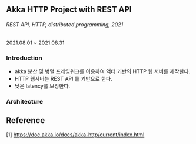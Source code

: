 ## Akka HTTP Project with REST API
######  REST API, HTTP, distributed programming, 2021
2021.08.01 ~ 2021.08.31

### Introduction
* akka 분산 및 병렬 프레임워크를 이용하여 액터 기반의 HTTP 웹 서버를 제작한다.
* HTTP 웹서버는 REST API 를 기반으로 한다. 
* 낮은 latency를 보장한다.

### Architecture
 

## Reference
[1] https://doc.akka.io/docs/akka-http/current/index.html